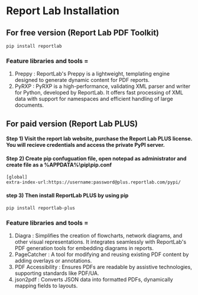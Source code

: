 # Report Lab Installation 
## For free version (Report Lab PDF Toolkit)
```shell
pip install reportlab
```
### Feature libraries and tools =  
1) Preppy : ReportLab's Preppy is a lightweight, templating engine designed to generate dynamic content for PDF reports.
2) PyRXP : PyRXP is a high-performance, validating XML parser and writer for Python, developed by ReportLab. It offers fast processing of XML data with support for namespaces and efficient handling of large documents.
## For paid version (Report Lab PLUS)
#### Step 1) Visit the report lab website, purchase the Report Lab PLUS license. You will recieve credentials and access the private PyPI server.
#### Step 2) Create pip confuguation file, open notepad as administrator and create file as a %APPDATA%\pip\pip.conf
```
[global]
extra-index-url:https://username:password@plus.reportlab.com/pypi/
```
#### step 3) Then install ReportLab PLUS by using pip
```
pip install reportlab-plus 
```
### Feature libraries and tools =
1) Diagra : Simplifies the creation of flowcharts, network diagrams, and other visual representations. It integrates seamlessly with ReportLab's PDF generation tools for embedding diagrams in reports.
2) PageCatcher : A tool for modifying and reusing existing PDF content by adding overlays or annotations.
3) PDF Accessibility : Ensures PDFs are readable by assistive technologies, supporting standards like PDF/UA.
4) json2pdf : Converts JSON data into formatted PDFs, dynamically mapping fields to layouts.
